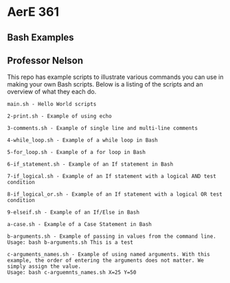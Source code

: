 # AerE 361
## Bash Examples
## Professor Nelson

This repo has example scripts to illustrate various commands you can use in making your own Bash scripts. Below is a listing of the scripts and an overview of what they each do.

```
main.sh - Hello World scripts

2-print.sh - Example of using echo

3-comments.sh - Example of single line and multi-line comments

4-while_loop.sh - Example of a while loop in Bash

5-for_loop.sh - Example of a for loop in Bash

6-if_statement.sh - Example of an If statement in Bash

7-if_logical.sh - Example of an If statement with a logical AND test condition

8-if_logical_or.sh - Example of an If statement with a logical OR test condition

9-elseif.sh - Example of an If/Else in Bash

a-case.sh - Example of a Case Statement in Bash

b-arguments.sh - Example of passing in values from the command line. 
Usage: bash b-arguments.sh This is a test

c-arguments_names.sh - Example of using named arguments. With this example, the order of entering the arguments does not matter. We simply assign the value.
Usage: bash c-arguemnts_names.sh X=25 Y=50
```

